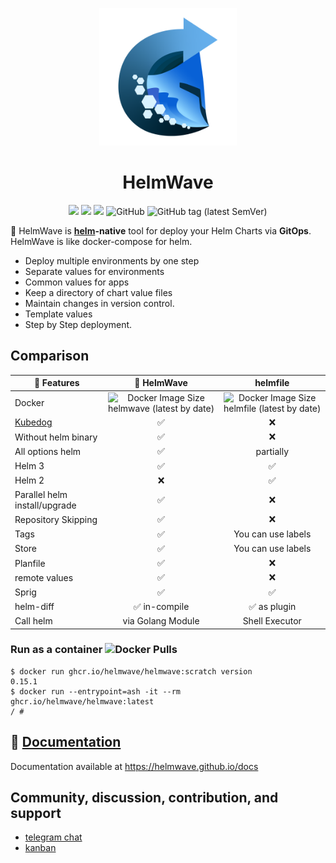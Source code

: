 <p align="center">
  <img  src="https://raw.githubusercontent.com/helmwave/logo/main/logo.png" style="max-height:100%;" height="220px" />
</p>

<h1 align="center"> HelmWave</h1>

<p align="center">
  <a href="https://github.com/helmwave/helmwave/actions?query=workflow%3Arelease"><img src="https://github.com/helmwave/helmwave/workflows/release/badge.svg" /></a>
  <a href="https://t.me/helmwave" ><img src="https://img.shields.io/badge/telegram-chat-179cde.svg?logo=telegram" /></a>
  <a href="https://bestpractices.coreinfrastructure.org/projects/5426"><img src="https://bestpractices.coreinfrastructure.org/projects/5426/badge"></a> 
  <img alt="GitHub" src="https://img.shields.io/github/license/zhilyaev/helmwave">
  <img alt="GitHub tag (latest SemVer)" src="https://img.shields.io/github/v/tag/zhilyaev/helmwave?label=latest">
</p>


🌊 HelmWave is **[helm](https://github.com/helm/helm/)-native** tool for deploy your Helm Charts via **GitOps**.
HelmWave is like docker-compose for helm.

- Deploy multiple environments by one step
- Separate values for environments
- Common values for apps
- Keep a directory of chart value files
- Maintain changes in version control.
- Template values
- Step by Step deployment.


## Comparison

🚀 Features  | 🌊 HelmWave   | helmfile
-------------| :------------:|:-----------:
Docker | ![Docker Image Size helmwave (latest by date)](https://img.shields.io/docker/image-size/diamon/helmwave) | ![Docker Image Size helmfile (latest by date)](https://img.shields.io/docker/image-size/chatwork/helmfile)
[Kubedog](https://github.com/werf/kubedog) |✅|❌
Without helm binary |✅|❌
All options helm|✅|partially
Helm 3 |✅|✅
Helm 2 |❌|✅
Parallel helm install/upgrade |✅|❌
Repository Skipping|✅|❌
Tags|✅| You can use labels
Store|✅| You can use labels
Planfile|✅|❌
remote values | ✅ | ❌
Sprig | ✅|✅
helm-diff  | ✅  in-compile |✅ as plugin
Call helm | via Golang Module | Shell Executor


### Run as a container ![Docker Pulls](https://img.shields.io/docker/pulls/diamon/helmwave)

```
$ docker run ghcr.io/helmwave/helmwave:scratch version
0.15.1
$ docker run --entrypoint=ash -it --rm ghcr.io/helmwave/helmwave:latest
/ # 
```

## 📖 [Documentation](https://helmwave.github.io/docs)

Documentation available at https://helmwave.github.io/docs


## Community, discussion, contribution, and support

- [telegram chat](https://t.me/helmwave)
- [kanban](https://github.com/orgs/helmwave/projects/1)
